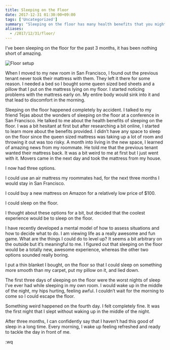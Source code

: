 ```yaml
---
title: Sleeping on the Floor
date: 2017-12-31 01:30:00+09:00
tags: ['Uncategorized']
summary: "Sleeping on the floor has many health benefits that you might not know about. After trying it out for myself, I can say that it's one of the best decisions I've ever made."
aliases:
  - /2017/12/31/floor/
---
```


I’ve been sleeping on the floor for the past 3 months, it has been nothing short of amazing.

![Floor setup](/images/floor_setup.png)

When I moved to my new room in San Francisco, I found out the previous tenant never took their mattress with them. They left it there for some reason. I needed a bed so I bought some queen sized bed sheets and a pillow that I put on the mattress lying on my floor. I started noticing problems with the mattress early on. My entire body would sink into it and that lead to discomfort in the morning.

Sleeping on the floor happened completely by accident. I talked to my friend Tejas about the wonders of sleeping on the floor at a conference in San Francisco. He talked to me about the health benefits of sleeping on the floor. I was a bit hesitant at first but after researching a bit online, I started to learn more about the benefits provided. I didn’t have any space to sleep on the floor since the queen sized mattress was taking up a lot of room and throwing it out was too risky. A
month into living in the new space, I learned of amazing news from my roommate. He told me that the previous tenant wanted their mattress back. It was a bit weird to me at first but I just went with it. Movers came in the next day and took the mattress from my house.

I now had three options.

I could use an air mattress my roommates had, for the next three months I would stay in San Francisco.

I could buy a new mattress on Amazon for a relatively low price of $100.

I could sleep on the floor.

I thought about these options for a bit, but decided that the coolest experience would be to sleep on the floor.

I have recently developed a mental model of how to assess situations and how to decide what to do. I am viewing life as a really awesome and fun game. What are the things I could do to level up? It seems a bit arbitrary on the outside but it’s meaningful to me. I figured out that sleeping on the floor would be a totally new, awesome experience, whereas the other two options sounded really boring.

I put a thin blanket I bought, on the floor so that I could sleep on something more smooth than my carpet, put my pillow on it, and lied down.

The first three days of sleeping on the floor were the worst nights of sleep I’ve ever had while sleeping in my own room. I would wake up in the middle of the night, my hips hurting, feeling awful. I couldn’t wait for the morning to come so I could escape the floor.

Something weird happened on the fourth day. I felt completely fine. It was the first night that I slept without waking up in the middle of the night.

After three months, I can confidently say that I haven’t had this good of sleep in a long time. Every morning, I wake up feeling refreshed and ready to tackle the day in front of me.

:wq
